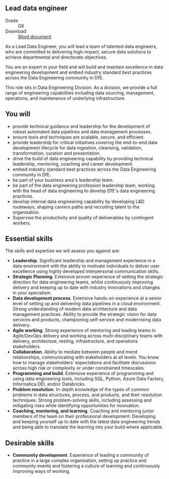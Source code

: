 ## Lead data engineer

<dl class="govuk-summary-list">
  <div class="govuk-summary-list__row">
    <dt class="govuk-summary-list__key">
      Grade
    </dt>
    <dd class="govuk-summary-list__value">
      G6
    </dd>
  </div>
   <div class="govuk-summary-list__row" data-ignore="true">
    <dt class="govuk-summary-list__key">
      Download
    </dt>
    <dd class="govuk-summary-list__value">
      <a href="word">Word document</a>
    </dd>
  </div></dl>

As a Lead Data Engineer, you will lead a team of talented data engineers, who are committed to delivering high-impact, secure data solutions to achieve departmental and directorate objectives. 

You are an expert in your field and will build and maintain excellence in data engineering development and embed industry standard best practices across the Data Engineering community in DfE. 

This role sits in Data Engineering Division. As a division, we provide a full range of engineering capabilities including data sourcing, management, operations, and maintenance of underlying infrastructure.

## You will

- provide technical guidance and leadership for the development of robust automated data pipelines and data management processes.
- ensure tools and techniques are scalable, secure, and efficient.
- provide leadership for critical initiatives covering the end-to-end data development lifecycle for data ingestion, cleansing, validation, transformation, curation and presentation.
- drive the build of data engineering capability by providing technical leadership, mentoring, coaching and career development.
- embed industry standard best practices across the Data Engineering community in DfE.
- be part of your business area's leadership team.
- be part of the data engineering profession leadership team, working with the head of data engineering to develop DfE's data engineering practices.
- develop internal data engineering capability by developing L&D routeways, shaping careers paths and recruiting talent to the organisation.
- Supervise the productivity and quality of deliverables by contingent workers.


## Essential skills 

The skills and expertise we will assess you against are:

- **Leadership**. Significant leadership and management experience in a data environment with the ability to motivate individuals to deliver user excellence using highly developed interpersonal communication skills.
- **Strategic Planning**. Extensive proven experience of setting the strategic direction for data engineering teams, whilst continuously improving delivery and keeping up to date with industry innovations and changes in your specialism.
- **Data development process**. Extensive hands-on experience at a senior level of setting up and delivering data pipelines in a cloud environment. Strong understanding of modern data architecture and data management practices. Ability to provide the strategic vision for data services and products, championing self-service and modernising data delivery.
- **Agile working**. Strong experience of mentoring and leading teams in Agile/DevOps delivery and working across multi-disciplinary teams with delivery, architecture, testing, infrastructure, and operations stakeholders.
- **Collaboration**. Ability to mediate between people and mend relationships, communicating with stakeholders at all levels. You know how to manage stakeholders’ expectations and facilitate discussions across high risk or complexity or under constrained timescales.
- **Programming and build**. Extensive experience of programming and using data engineering tools, including SQL, Python, Azure Data Factory, Informatica DEI, and/or Databricks.
- **Problem resolution**. In-depth knowledge of the types of common problems in data structures, process, and products, and their resolution techniques. Strong problem-solving skills, including assessing and mitigating risks while identifying opportunities for innovation.
- **Coaching, mentoring, and learning**. Coaching and mentoring junior members of the team on their professional development. Developing and keeping yourself up to date with the latest data engineering trends and being able to translate the learning into your build where applicable.




## Desirable skills

- **Community development**. Experience of leading a community of practice in a large complex organisation, setting up practice and community events and fostering a culture of learning and continuously improving ways of working.
